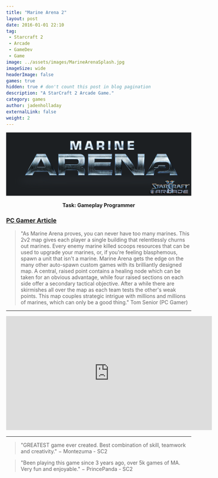 ```yaml
---
title: "Marine Arena 2"
layout: post
date: 2016-01-01 22:10
tag:
 - Starcraft 2
 - Arcade
 - GameDev
 - Game
image: ../assets/images/MarineArenaSplash.jpg
imageSize: wide
headerImage: false
games: true
hidden: true # don't count this post in blog pagination
description: "A StarCraft 2 Arcade Game."
category: games
author: jadenholladay
externalLink: false
weight: 2
---
```


![Screenshot](../assets/images/MarineArena.png)
**<center>Task: Gameplay Programmer</center>**

### [PC Gamer Article](http://www.pcgamer.com/the-best-starcraft-ii-mods-available-now)
> "As Marine Arena proves, you can never have too many marines. This 2v2 map gives each player a single building that relentlessly churns out marines. Every enemy marine killed scoops resources that can be used to upgrade your marines, or, if you're feeling blasphemous, spawn a unit that isn't a marine. Marine Arena gets the edge on the many other auto-spawn custom games with its brilliantly designed map. A central, raised point contains a healing node which can be taken for an obvious advantage, while four raised sections on each side offer a secondary tactical objective. After a while there are skirmishes all over the map as each team tests the other's weak points. This map couples strategic intrigue with millions and millions of marines, which can only be a good thing."
> Tom Senior (PC Gamer)

---
<center><iframe width="560" height="310" src="https://www.youtube.com/embed/EXJ8mBLHNgI" frameborder="0" allowfullscreen></iframe></center>

---

> "GREATEST game ever created. Best combination of skill, teamwork and creativity."
> − Montezuma - SC2

> "Been playing this game since 3 years ago, over 5k games of MA. Very fun and enjoyable."
> − PrincePanda - SC2
